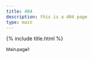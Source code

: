 ```yaml
---
title: 404
description: this is a 404 page
type: main
---
```

{% include title.html %}

[<sub>Main page?</sub>](https://edspe.github.io)

